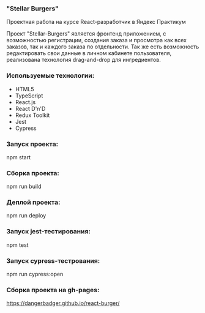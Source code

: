### "Stellar Burgers"

Проектная работа на курсе React-разработчик в Яндекс Практикум

Проект "Stellar-Burgers" является фронтенд приложением, с возможностью регистрации, создания заказа и просмотра как всех заказов, так и каждого заказа по отдельности. Так же есть возможность редактировать свои данные в личном кабинете пользователя, реализована технология drag-and-drop для ингредиентов.

### Используемые технологии:

- HTML5
- TypeScript
- React.js
- React D'n'D
- Redux Toolkit
- Jest
- Cypress

### Запуск проекта:

npm start

### Сборка проекта:

npm run build

### Деплой проекта:

npm run deploy

### Запуск jest-тестирования:

npm test

### Запуск cypress-тестрования:

npm run cypress:open

### Сборка проекта на gh-pages:

https://dangerbadger.github.io/react-burger/
